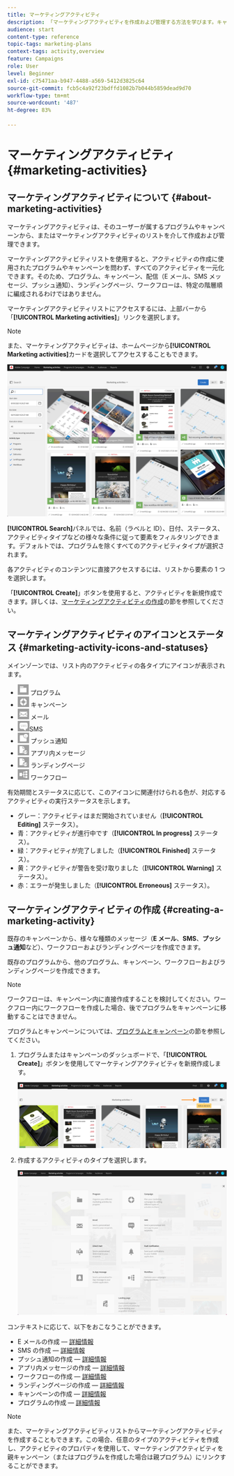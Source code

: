 ```yaml
---
title: マーケティングアクティビティ
description: 「マーケティングアクティビティを作成および管理する方法を学びます。キャンペーン、E メール、SMS、プッシュ通知配信、ランディングページ、ワークフローが含まれます。新規アクティビティを簡単に設計し、既存のアクティビティを編集し、そのステータスと有効性を確認できます。」
audience: start
content-type: reference
topic-tags: marketing-plans
context-tags: activity,overview
feature: Campaigns
role: User
level: Beginner
exl-id: c75471aa-b947-4488-a569-5412d3825c64
source-git-commit: fcb5c4a92f23bdffd1082b7b044b5859dead9d70
workflow-type: tm+mt
source-wordcount: '487'
ht-degree: 83%

---
```


# マーケティングアクティビティ{#marketing-activities}

## マーケティングアクティビティについて {#about-marketing-activities}

マーケティングアクティビティは、そのユーザーが属するプログラムやキャンペーンから、またはマーケティングアクティビティのリストを介して作成および管理できます。

マーケティングアクティビティリストを使用すると、アクティビティの作成に使用されたプログラムやキャンペーンを問わず、すべてのアクティビティを一元化できます。そのため、プログラム、キャンペーン、配信（E メール、SMS メッセージ、プッシュ通知）、ランディングページ、ワークフローは、特定の階層順に編成されるわけではありません。

マーケティングアクティビティリストにアクセスするには、上部バーから「**[!UICONTROL Marketing activities]**」リンクを選択します。

>[!NOTE]
>
>また、マーケティングアクティビティは、ホームページから&#x200B;**[!UICONTROL Marketing activities]**&#x200B;カードを選択してアクセスすることもできます。

![](assets/marketing_activities.png)

**[!UICONTROL Search]**&#x200B;パネルでは、名前（ラベルと ID）、日付、ステータス、アクティビティタイプなどの様々な条件に従って要素をフィルタリングできます。デフォルトでは、プログラムを除くすべてのアクティビティタイプが選択されます。

各アクティビティのコンテンツに直接アクセスするには、リストから要素の 1 つを選択します。

「**[!UICONTROL Create]**」ボタンを使用すると、アクティビティを新規作成できます。詳しくは、[マーケティングアクティビティの作成](#creating-a-marketing-activity)の節を参照してください。

## マーケティングアクティビティのアイコンとステータス {#marketing-activity-icons-and-statuses}

メインゾーンでは、リスト内のアクティビティの各タイプにアイコンが表示されます。

* ![](assets/marketing_program_icon.png) プログラム
* ![](assets/marketing_campaign_icon.png) キャンペーン
* ![](assets/marketing_email_icon.png) メール
* ![](assets/marketing_sms_icon.png)SMS
* ![](assets/marketing_push_icon.png) プッシュ通知
* ![](assets/marketing_lp_icon.png) アプリ内メッセージ
* ![](assets/marketing_lp_icon.png) ランディングページ
* ![](assets/marketing_workflow_icon.png) ワークフロー

有効期間とステータスに応じて、このアイコンに関連付けられる色が、対応するアクティビティの実行ステータスを示します。

* グレー：アクティビティはまだ開始されていません（**[!UICONTROL Editing]** ステータス）。
* 青：アクティビティが進行中です（**[!UICONTROL In progress]** ステータス）。
* 緑：アクティビティが完了しました（**[!UICONTROL Finished]** ステータス）。
* 黄：アクティビティが警告を受け取りました（**[!UICONTROL Warning]** ステータス）。
* 赤：エラーが発生しました（**[!UICONTROL Erroneous]** ステータス）。

## マーケティングアクティビティの作成 {#creating-a-marketing-activity}

既存のキャンペーンから、様々な種類のメッセージ（**E メール**、**SMS**、**プッシュ通知**&#x200B;など）、ワークフローおよびランディングページを作成できます。

既存のプログラムから、他のプログラム、キャンペーン、ワークフローおよびランディングページを作成できます。

>[!NOTE]
>
>ワークフローは、キャンペーン内に直接作成することを検討してください。ワークフロー内にワークフローを作成した場合、後でプログラムをキャンペーンに移動することはできません。

プログラムとキャンペーンについては、[プログラムとキャンペーン](../../start/using/programs-and-campaigns.md)の節を参照してください。

1. プログラムまたはキャンペーンのダッシュボードで、「**[!UICONTROL Create]**」ボタンを使用してマーケティングアクティビティを新規作成します。

   ![](assets/marketing_activiy_creation_1.png)

1. 作成するアクティビティのタイプを選択します。

   ![](assets/marketing_activiy_creation_2.png)

コンテキストに応じて、以下をおこなうことができます。

* E メールの作成 — [詳細情報](../../channels/using/creating-an-email.md)
* SMS の作成 — [詳細情報](../../channels/using/creating-an-sms-message.md)
* プッシュ通知の作成 — [詳細情報](../../channels/using/preparing-and-sending-a-push-notification.md)
* アプリ内メッセージの作成 — [詳細情報](../../channels/using/about-in-app-messaging.md)
* ワークフローの作成 — [詳細情報](../../automating/using/building-a-workflow.md#creating-a-workflow)
* ランディングページの作成 — [詳細情報](../../channels/using/getting-started-with-landing-pages.md)
* キャンペーンの作成 — [詳細情報](../../start/using/programs-and-campaigns.md#creating-a-campaign)
* プログラムの作成 — [詳細情報](../../start/using/programs-and-campaigns.md#creating-a-program)

>[!NOTE]
>
>また、マーケティングアクティビティリストからマーケティングアクティビティを作成することもできます。この場合、任意のタイプのアクティビティを作成し、アクティビティのプロパティを使用して、マーケティングアクティビティを親キャンペーン（またはプログラムを作成した場合は親プログラム）にリンクすることができます。
